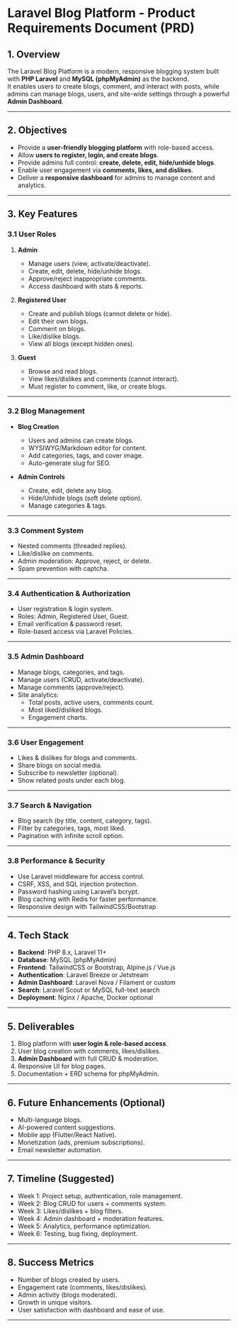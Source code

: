 # Laravel Blog Platform - Product Requirements Document (PRD)

## 1. Overview
The Laravel Blog Platform is a modern, responsive blogging system built with **PHP Laravel** and **MySQL (phpMyAdmin)** as the backend.  
It enables users to create blogs, comment, and interact with posts, while admins can manage blogs, users, and site-wide settings through a powerful **Admin Dashboard**.

---

## 2. Objectives
- Provide a **user-friendly blogging platform** with role-based access.
- Allow **users to register, login, and create blogs**.
- Provide admins full control: **create, delete, edit, hide/unhide blogs**.
- Enable user engagement via **comments, likes, and dislikes**.
- Deliver a **responsive dashboard** for admins to manage content and analytics.

---

## 3. Key Features

### 3.1 User Roles
1. **Admin**
   - Manage users (view, activate/deactivate).
   - Create, edit, delete, hide/unhide blogs.
   - Approve/reject inappropriate comments.
   - Access dashboard with stats & reports.

2. **Registered User**
   - Create and publish blogs (cannot delete or hide).
   - Edit their own blogs.
   - Comment on blogs.
   - Like/dislike blogs.
   - View all blogs (except hidden ones).

3. **Guest**
   - Browse and read blogs.
   - View likes/dislikes and comments (cannot interact).
   - Must register to comment, like, or create blogs.

---

### 3.2 Blog Management
- **Blog Creation**
  - Users and admins can create blogs.
  - WYSIWYG/Markdown editor for content.
  - Add categories, tags, and cover image.
  - Auto-generate slug for SEO.

- **Admin Controls**
  - Create, edit, delete any blog.
  - Hide/Unhide blogs (soft delete option).
  - Manage categories & tags.

---

### 3.3 Comment System
- Nested comments (threaded replies).
- Like/dislike on comments.
- Admin moderation: Approve, reject, or delete.
- Spam prevention with captcha.

---

### 3.4 Authentication & Authorization
- User registration & login system.
- Roles: Admin, Registered User, Guest.
- Email verification & password reset.
- Role-based access via Laravel Policies.

---

### 3.5 Admin Dashboard
- Manage blogs, categories, and tags.
- Manage users (CRUD, activate/deactivate).
- Manage comments (approve/reject).
- Site analytics:
  - Total posts, active users, comments count.
  - Most liked/disliked blogs.
  - Engagement charts.

---

### 3.6 User Engagement
- Likes & dislikes for blogs and comments.
- Share blogs on social media.
- Subscribe to newsletter (optional).
- Show related posts under each blog.

---

### 3.7 Search & Navigation
- Blog search (by title, content, category, tags).
- Filter by categories, tags, most liked.
- Pagination with infinite scroll option.

---

### 3.8 Performance & Security
- Use Laravel middleware for access control.
- CSRF, XSS, and SQL injection protection.
- Password hashing using Laravel’s bcrypt.
- Blog caching with Redis for faster performance.
- Responsive design with TailwindCSS/Bootstrap.

---

## 4. Tech Stack
- **Backend**: PHP 8.x, Laravel 11+
- **Database**: MySQL (phpMyAdmin)
- **Frontend**: TailwindCSS or Bootstrap, Alpine.js / Vue.js
- **Authentication**: Laravel Breeze or Jetstream
- **Admin Dashboard**: Laravel Nova / Filament or custom
- **Search**: Laravel Scout or MySQL full-text search
- **Deployment**: Nginx / Apache, Docker optional

---

## 5. Deliverables
1. Blog platform with **user login & role-based access**.
2. User blog creation with comments, likes/dislikes.
3. **Admin Dashboard** with full CRUD & moderation.
4. Responsive UI for blog pages.
5. Documentation + ERD schema for phpMyAdmin.

---

## 6. Future Enhancements (Optional)
- Multi-language blogs.
- AI-powered content suggestions.
- Mobile app (Flutter/React Native).
- Monetization (ads, premium subscriptions).
- Email newsletter automation.

---

## 7. Timeline (Suggested)
- Week 1: Project setup, authentication, role management.
- Week 2: Blog CRUD for users + comments system.
- Week 3: Likes/dislikes + blog filters.
- Week 4: Admin dashboard + moderation features.
- Week 5: Analytics, performance optimization.
- Week 6: Testing, bug fixing, deployment.

---

## 8. Success Metrics
- Number of blogs created by users.
- Engagement rate (comments, likes/dislikes).
- Admin activity (blogs moderated).
- Growth in unique visitors.
- User satisfaction with dashboard and ease of use.

---
